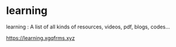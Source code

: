 # learning
learning : A list of all kinds of resources, videos, pdf, blogs, codes...


https://learning.xgqfrms.xyz




